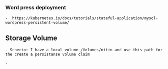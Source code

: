## 
### Word press deployment
    -  https://kubernetes.io/docs/tutorials/stateful-application/mysql-wordpress-persistent-volume/
## Storage Volume
    - Scnerio: I have a local volume /Volumes/nitin and use this path for the create a persistanse volume claim
        
    - 
